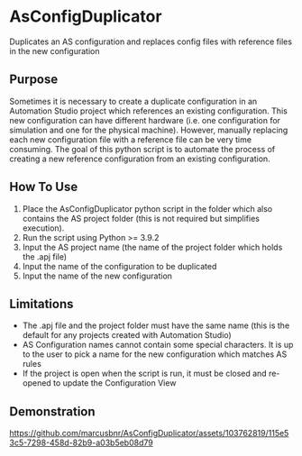 # AsConfigDuplicator
Duplicates an AS configuration and replaces config files with reference files in the new configuration

## Purpose
Sometimes it is necessary to create a duplicate configuration in an Automation Studio project which references an existing configuration. This new configuration can have different hardware (i.e. one configuration for simulation and one for the physical machine). However, manually replacing each new configuration file with a reference file can be very time consuming. The goal of this python script is to automate the process of creating a new reference configuration from an existing configuration.

## How To Use
1. Place the AsConfigDuplicator python script in the folder which also contains the AS project folder (this is not required but simplifies execution).
2. Run the script using Python >= 3.9.2
3. Input the AS project name (the name of the project folder which holds the .apj file)
4. Input the name of the configuration to be duplicated
5. Input the name of the new configuration

## Limitations
* The .apj file and the project folder must have the same name (this is the default for any projects created with Automation Studio)
* AS Configuration names cannot contain some special characters. It is up to the user to pick a name for the new configuration which matches AS rules
* If the project is open when the script is run, it must be closed and re-opened to update the Configuration View

## Demonstration
https://github.com/marcusbnr/AsConfigDuplicator/assets/103762819/115e53c5-7298-458d-82b9-a03b5eb08d79


